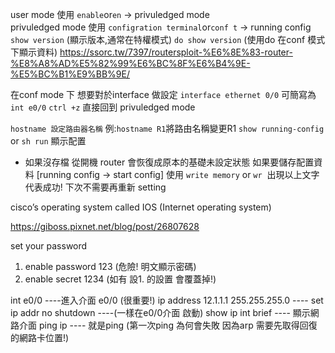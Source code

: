 user mode 使用 `enable`or`en` -> privuledged mode\
privuledged mode 使用 `configration terminal`or`conf t` -> running config 
`show version` (顯示版本,通常在特權模式)
`do show version` (使用do 在conf 模式下顯示資料)
https://ssorc.tw/7397/routersploit-%E6%8E%83-router-%E8%A8%AD%E5%82%99%E6%BC%8F%E6%B4%9E-%E5%BC%B1%E9%BB%9E/

在conf mode 下 想要對於interface 做設定
`interface ethernet 0/0` 可簡寫為 `int e0/0`
`ctrl +z` 直接回到 privuledged mode

`hostname 設定路由器名稱` 例:`hostname R1`將路由名稱變更R1
`show running-config` or `sh run` 顯示配置

* 如果沒存檔 從開機 router 會恢復成原本的基礎未設定狀態
如果要儲存配置資料 [running config -> start config]
使用 `write memory` or  `wr` 
![]()
出現以上文字 代表成功!
下次不需要再重新 setting 

cisco’s operating system called IOS (Internet operating system)

https://giboss.pixnet.net/blog/post/26807628

set your password
1. enable password 123 (危險! 明文顯示密碼)
2. enable secret 1234 (如有 設1. 的設置 會覆蓋掉!)


int e0/0 ----進入介面 e0/0 (很重要!)
ip address 12.1.1.1 255.255.255.0 ---- set ip addr
no shutdown ----(一樣在e0/0介面 啟動)
show ip int brief ---- 顯示網路介面
ping ip ---- 就是ping (第一次ping 為何會失敗 因為arp 需要先取得回復的網路卡位置!)
